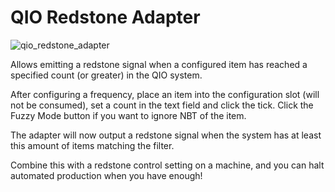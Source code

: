# QIO Redstone Adapter
![qio_redstone_adapter](item:mekanism:qio_redstone_adapter)

Allows emitting a redstone signal when a configured item has reached a specified count (or greater) in the QIO system.

After configuring a frequency, place an item into the configuration slot (will not be consumed), set a count in the text field and click the tick. Click the Fuzzy Mode button if you want to ignore NBT of the item.

The adapter will now output a redstone signal when the system has at least this amount of items matching the filter.

Combine this with a redstone control setting on a machine, and you can halt automated production when you have enough!
